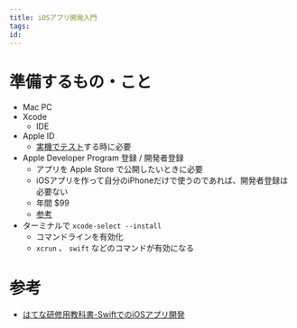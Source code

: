 ```yaml
---
title: iOSアプリ開発入門
tags:
id:
---
```


# 準備するもの・こと

- Mac PC
- Xcode
    - IDE
- Apple ID
    - [実機でテスト](https://i-app-tec.com/ios/device-test.html)する時に必要
- Apple Developer Program 登録 / 開発者登録
    - アプリを Apple Store で公開したいときに必要
    - iOSアプリを作って自分のiPhoneだけで使うのであれば、開発者登録は必要ない
    - 年間 $99
    - [参考](https://i-app-tec.com/ios/developer-registration.html)
- ターミナルで `xcode-select --install`
    - コマンドラインを有効化
    - `xcrun` 、 `swift` などのコマンドが有効になる

# 参考

- [はてな研修用教科書-SwiftでのiOSアプリ開発](https://github.com/hatena/Hatena-Textbook/blob/master/swift-development-apps.md)

